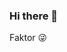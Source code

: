### Hi there 👋

<!--
**bagaszulipratama/bagaszulipratama** is a ✨ _special_ ✨ repository because its `README.md` (this file) appears on your GitHub profile.

Here are some ideas to get you started:

- 🔭 I’m currently working on < / binoculars_#
- 🌱 I’m currently learning < / study_#
- 👯 I’m looking to collaborate on < / social media_#
- 🤔 I’m looking for help with < / looking for help with hackers_#
- 💬 Ask me about < / No,"thank you_#
- 📫 How to reach me: < / Internet_#
- 😄 Pronouns: < / bot*_*asisten_#
- ⚡ Fun fact: 
--> Faktor 😜 
